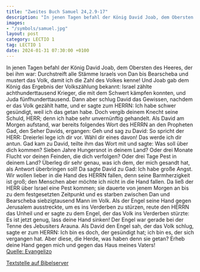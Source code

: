```yaml
---
title: "Zweites Buch Samuel 24,2.9-17"
description: "In jenen Tagen befahl der König David Joab, dem Obersten des Heeres, der bei ihm war: Durchstreift alle Stämme Israels von Dan bis Bearscheba und mustert das Volk, damit ich die Zahl des Volkes kenne! Und Joab gab dem König das Ergebnis der Volkszählung bekannt: Israel zählte ach...."
images:
- "/symbols/samuel.jpg"
layout: post
category: LECTIO 1
tag: LECTIO 1
date: 2024-01-31 07:30:00 +0100
---
```

In jenen Tagen befahl der König David Joab, dem Obersten des Heeres, der bei ihm war: Durchstreift alle Stämme Israels von Dan bis Bearscheba und mustert das Volk, damit ich die Zahl des Volkes kenne!
Und Joab gab dem König das Ergebnis der Volkszählung bekannt: Israel zählte achthunderttausend Krieger, die mit dem Schwert kämpfen konnten, und Juda fünfhunderttausend.<!--more-->
Dann aber schlug David das Gewissen, nachdem er das Volk gezählt hatte, und er sagte zum HERRN: Ich habe schwer gesündigt, weil ich das getan habe. Doch vergib deinem Knecht seine Schuld, HERR; denn ich habe sehr unvernünftig gehandelt.
Als David am Morgen aufstand, war bereits folgendes Wort des HERRN an den Propheten Gad, den Seher Davids, ergangen:
Geh und sag zu David: So spricht der HERR: Dreierlei lege ich dir vor. Wähl dir eines davon! Das werde ich dir antun.
Gad kam zu David, teilte ihm das Wort mit und sagte: Was soll über dich kommen? Sieben Jahre Hungersnot in deinem Land? Oder drei Monate Flucht vor deinen Feinden, die dich verfolgen? Oder drei Tage Pest in deinem Land? Überleg dir sehr genau, was ich dem, der mich gesandt hat, als Antwort überbringen soll!
Da sagte David zu Gad: Ich habe große Angst. Wir wollen lieber in die Hand des HERRN fallen, denn seine Barmherzigkeit ist groß; den Menschen aber möchte ich nicht in die Hand fallen.
Da ließ der HERR über Israel eine Pest kommen; sie dauerte von jenem Morgen an bis zu dem festgesetzten Zeitpunkt und es starben zwischen Dan und Bearscheba siebzigtausend Mann im Volk.
Als der Engel seine Hand gegen Jerusalem ausstreckte, um es ins Verderben zu stürzen, reute den HERRN das Unheil und er sagte zu dem Engel, der das Volk ins Verderben stürzte: Es ist jetzt genug, lass deine Hand sinken! Der Engel war gerade bei der Tenne des Jebusiters Arauna.
Als David den Engel sah, der das Volk schlug, sagte er zum HERRN: Ich bin es doch, der gesündigt hat; ich bin es, der sich vergangen hat. Aber diese, die Herde, was haben denn sie getan? Erheb deine Hand gegen mich und gegen das Haus meines Vaters!<br>
[Quelle: Evangelizo](https://evangeliumtagfuertag.org/DE/gospel)

[Textstelle auf Bibelserver](https://www.bibleserver.com/EU/2.Samuel24,2.9-17)
